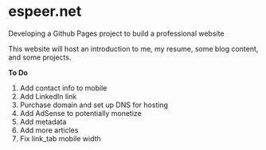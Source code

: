 # espeer.net
Developing a Github Pages project to build a professional website

This website will host an introduction to me, my resume, some blog content, and some projects.

**To Do**
1) Add contact info to mobile
2) Add LinkedIn link
3) Purchase domain and set up DNS for hosting
4) Add AdSense to potentially monetize
5) Add metadata
6) Add more articles
7) Fix link_tab mobile width
